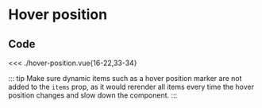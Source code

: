 <script setup>
import Example from './hover-position.vue'
</script>

# Hover position

<Example/>

## Code

<<< ./hover-position.vue{16-22,33-34}

::: tip
Make sure dynamic items such as a hover position marker are not added to the `items` prop, as it would rerender all items every time the hover position changes and slow down the component.
:::
